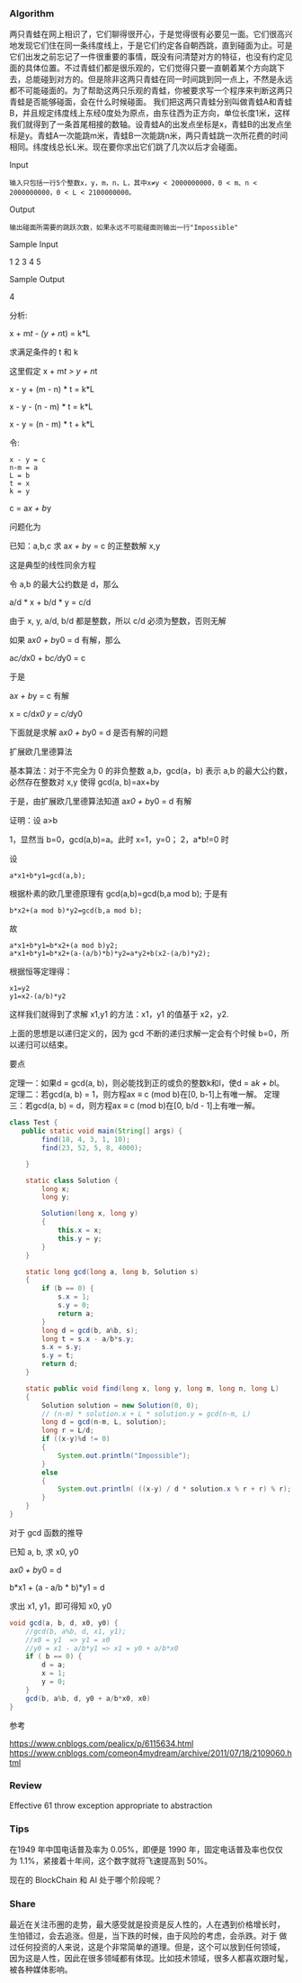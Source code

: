 

### Algorithm

两只青蛙在网上相识了，它们聊得很开心，于是觉得很有必要见一面。它们很高兴地发现它们住在同一条纬度线上，于是它们约定各自朝西跳，直到碰面为止。可是它们出发之前忘记了一件很重要的事情，既没有问清楚对方的特征，也没有约定见面的具体位置。不过青蛙们都是很乐观的，它们觉得只要一直朝着某个方向跳下去，总能碰到对方的。但是除非这两只青蛙在同一时间跳到同一点上，不然是永远都不可能碰面的。为了帮助这两只乐观的青蛙，你被要求写一个程序来判断这两只青蛙是否能够碰面，会在什么时候碰面。
我们把这两只青蛙分别叫做青蛙A和青蛙B，并且规定纬度线上东经0度处为原点，由东往西为正方向，单位长度1米，这样我们就得到了一条首尾相接的数轴。设青蛙A的出发点坐标是x，青蛙B的出发点坐标是y。青蛙A一次能跳m米，青蛙B一次能跳n米，两只青蛙跳一次所花费的时间相同。纬度线总长L米。现在要你求出它们跳了几次以后才会碰面。

Input

    输入只包括一行5个整数x，y，m，n，L，其中x≠y < 2000000000，0 < m、n < 2000000000，0 < L < 2100000000。

Output

    输出碰面所需要的跳跃次数，如果永远不可能碰面则输出一行"Impossible"

Sample Input

1 2 3 4 5

Sample Output

4

分析:

x + m*t - (y + n*t) = k*L

求满足条件的 t 和 k

这里假定 x + m*t > y + n*t

x - y + (m - n) * t = k*L

x - y - (n - m) * t = k*L

x - y = (n - m) * t + k*L

令:

    x - y = c
    n-m = a
    L = b
    t = x
    k = y

c = a*x + b*y

问题化为

已知：a,b,c 求 a*x + b*y = c 的正整数解 x,y

这是典型的线性同余方程

令 a,b 的最大公约数是 d，那么

a/d * x + b/d * y = c/d

由于 x, y, a/d, b/d 都是整数，所以 c/d  必须为整数，否则无解

如果 a*x0 + b*y0 = d 有解，那么

a*c/d*x0 + b*c/d*y0 = c

于是

a*x + b*y = c 有解

x = c/d*x0
y = c/d*y0

下面就是求解 a*x0 + b*y0 = d 是否有解的问题

扩展欧几里德算法

基本算法：对于不完全为 0 的非负整数 a,b，gcd(a，b) 表示 a,b 的最大公约数，必然存在整数对 x,y 使得 gcd(a, b)=ax+by

于是，由扩展欧几里德算法知道 a*x0 + b*y0 = d 有解

证明：设 a>b

1，显然当 b=0，gcd(a,b)=a。此时 x=1，y=0；
2，a*b!=0 时

设

    a*x1+b*y1=gcd(a,b);

根据朴素的欧几里德原理有 gcd(a,b)=gcd(b,a mod b); 于是有

    b*x2+(a mod b)*y2=gcd(b,a mod b);

故

    a*x1+b*y1=b*x2+(a mod b)y2;
    a*x1+b*y1=b*x2+(a-(a/b)*b)*y2=a*y2+b(x2-(a/b)*y2);

根据恒等定理得：

    x1=y2
    y1=x2-(a/b)*y2

这样我们就得到了求解 x1,y1 的方法：x1，y1 的值基于 x2，y2.

上面的思想是以递归定义的，因为 gcd 不断的递归求解一定会有个时候 b=0，所以递归可以结束。


要点

定理一：如果d = gcd(a, b)，则必能找到正的或负的整数k和l，使d = a*k + b*l。
定理二：若gcd(a, b) = 1，则方程ax ≡ c (mod b)在[0, b-1]上有唯一解。
定理三：若gcd(a, b) = d，则方程ax ≡ c (mod b)在[0, b/d - 1]上有唯一解。

```java
class Test {
   public static void main(String[] args) {
        find(18, 4, 3, 1, 10);
        find(23, 52, 5, 8, 4000);

    }

    static class Solution {
        long x;
        long y;

        Solution(long x, long y)
        {
            this.x = x;
            this.y = y;
        }
    }

    static long gcd(long a, long b, Solution s)
    {
        if (b == 0) {
            s.x = 1;
            s.y = 0;
            return a;
        }
        long d = gcd(b, a%b, s);
        long t = s.x - a/b*s.y;
        s.x = s.y;
        s.y = t;
        return d;
    }

    static public void find(long x, long y, long m, long n, long L)
    {
        Solution solution = new Solution(0, 0);
        // (n-m) * solution.x + L * solution.y = gcd(n-m, L)
        long d = gcd(n-m, L, solution);
        long r = L/d;
        if ((x-y)%d != 0)
        {
            System.out.println("Impossible");
        }
        else
        {
            System.out.println( ((x-y) / d * solution.x % r + r) % r);
        }
    }
}

```
对于 gcd  函数的推导

已知 a, b, 求 x0, y0

a*x0 + b*y0 = d

b*x1 + (a - a/b * b)*y1 = d

求出 x1, y1，即可得知 x0, y0

```java
void gcd(a, b, d, x0, y0) {
    //gcd(b, a%b, d, x1, y1);
    //x0 = y1  => y1 = x0
    //y0 = x1 - a/b*y1 => x1 = y0 + a/b*x0
    if ( b == 0) {
        d = a;
        x = 1;
        y = 0;
    }
    gcd(b, a%b, d, y0 + a/b*x0, x0)
}
```

参考

https://www.cnblogs.com/pealicx/p/6115634.html
https://www.cnblogs.com/comeon4mydream/archive/2011/07/18/2109060.html


### Review

Effective 61 throw exception appropriate to abstraction

### Tips

在1949 年中国电话普及率为 0.05%，即便是 1990 年，固定电话普及率也仅仅
为 1.1%，紧接着十年间，这个数字就将飞速提高到 50%。

现在的 BlockChain 和 AI 处于哪个阶段呢？

### Share

最近在关注币圈的走势，最大感受就是投资是反人性的，人在遇到价格增长时，
生怕错过，会去追涨。但是，当下跌的时候，由于风险的考虑，会杀跌。对于
做过任何投资的人来说，这是个非常简单的道理。但是，这个可以放到任何领域，
因为这是人性，因此在很多领域都有体现。比如技术领域，很多人都喜欢跟时髦，被各种媒体影响。



